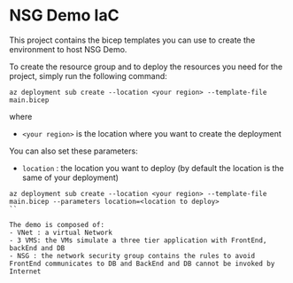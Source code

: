 # NSG Demo IaC

This project contains the bicep templates you can use to create the environment to host NSG Demo.

To create the resource group and to deploy the resources you need for the project, simply run the following command:

```
az deployment sub create --location <your region> --template-file main.bicep
```

where 
- `<your region>` is the location where you want to create the deployment


You can also set these parameters:

- `location` : the location you want to deploy (by default the location is the same of your deployment)

```
az deployment sub create --location <your region> --template-file main.bicep --parameters location=<location to deploy>
``

The demo is composed of:
- VNet : a virtual Network 
- 3 VMS: the VMs simulate a three tier application with FrontEnd, backEnd and DB
- NSG : the network security group contains the rules to avoid FrontEnd communicates to DB and BackEnd and DB cannot be invoked by Internet